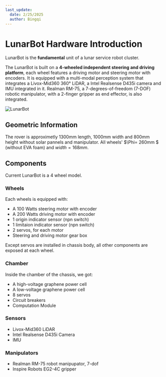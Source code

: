 ```yaml
---
last_update:
  date: 2/25/2025
  author: Bingqi
---
```


# LunarBot Hardware Introduction
LunarBot is the **fundamental** unit of a lunar service robot cluster. 

The LunarBot is built on a **4-wheeled independent steering and driving platform**, each wheel features a driving motor and steering motor with encoders. It is equipped with a multi-modal perception system that integrates a Livox-Mid360 360° LiDAR, a Intel Realsense D435i camera and IMU integrated in it. Realman RM-75, a 7-degrees-of-freedom (7-DOF) robotic manipulator, with a 2-finger gripper as end effector, is also integrated.

![LunarBot](../../static/img/LunarBot.jpeg)

## Geometric Information

The rover is approximetly 1300mm length, 1000mm width and 800mm height without solar pannels and manipulator. All wheels' $\Phi= 260mm $ (without EVA foam) and $width = 168mm$.

## Components

Current LunarBot is a 4 wheel model.

### Wheels

Each wheels is equipped with: 

  * A 100 Watts steering motor with encoder
  * A 200 Watts driving motor with encoder
  * 1 origin indicator sensor (npn switch)
  * 1 limitaion indicator sensor (npn switch)
  * 2 servos, for each motor
  * Steering and driving motor gear box

Except servos are installed in chassis body, all other components are exposed at each wheel.

### Chamber

Inside the chamber of the chassis, we got:

  * A high-voltage graphene power cell
  * A low-voltage graphene power cell
  * 8 servos
  * Circuit breakers
  * Computation Module

### Sensors

  * Livox-Mid360 LiDAR
  * Intel Realsense D435i Camera
  * IMU

### Manipulators

  * Realman RM-75 robot manipupator, 7-dof
  * Inspire Robots EG2-4C gripper